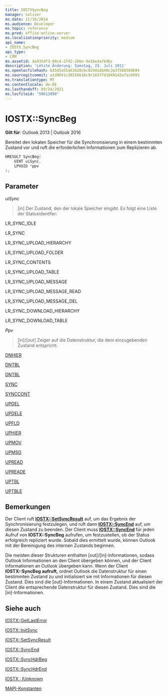 ```yaml
---
title: IOSTXSyncBeg
manager: soliver
ms.date: 11/16/2014
ms.audience: Developer
ms.topic: reference
ms.prod: office-online-server
ms.localizationpriority: medium
api_name:
- IOSTX.SyncBeg
api_type:
- COM
ms.assetid: 4a935df3-98c4-2742-206e-4e16eda7b9bc
description: 'Letzte Änderung: Samstag, 23. Juli 2011'
ms.openlocfilehash: b35d5a55a61620cbc829da2640c3a3f588584b84
ms.sourcegitcommit: a1d9041c20256616c9c183f7d1049142a7ac6991
ms.translationtype: MT
ms.contentlocale: de-DE
ms.lasthandoff: 09/24/2021
ms.locfileid: "59613898"
---
```

# <a name="iostxsyncbeg"></a>IOSTX::SyncBeg

  
  
**Gilt für**: Outlook 2013 | Outlook 2016 
  
Bereitet den lokalen Speicher für die Synchronisierung in einem bestimmten Zustand vor und ruft die erforderlichen Informationen zum Replizieren ab.
  
```cpp
HRESULT SyncBeg( 
    UINT uiSync, 
    LPVOID *ppv 
);
```

## <a name="parameters"></a>Parameter

 _uiSync_
  
>  [in] Der Zustand, den der lokale Speicher eingibt. Es folgt eine Liste der Statusidentifer: 
    
LR_SYNC_IDLE
  
> 
    
LR_SYNC
  
> 
    
LR_SYNC_UPLOAD_HIERARCHY
  
> 
    
LR_SYNC_UPLOAD_FOLDER
  
> 
    
LR_SYNC_CONTENTS
  
> 
    
LR_SYNC_UPLOAD_TABLE
  
> 
    
LR_SYNC_UPLOAD_MESSAGE
  
> 
    
LR_SYNC_UPLOAD_MESSAGE_READ
  
> 
    
LR_SYNC_UPLOAD_MESSAGE_DEL
  
> 
    
LR_SYNC_DOWNLOAD_HIERARCHY
  
> 
    
LR_SYNC_DOWNLOAD_TABLE
  
> 
    
 _Ppv_
  
>  [in]/[out] Zeiger auf die Datenstruktur, die dem einzugebenden Zustand entspricht. 
    
[DNHIER](dnhier.md)
  
> 
    
[DNTBL](dntbl.md)
  
> 
    
[DNTBL](dntbl.md)
  
> 
    
[SYNC](sync.md)
  
> 
    
[SYNCCONT](synccont.md)
  
> 
    
[UPDEL](updel.md)
  
> 
    
[UPDELE](updele.md)
  
> 
    
[UPFLD](upfld.md)
  
> 
    
[UPHIER](uphier.md)
  
> 
    
[UPMOV](upmov.md)
  
> 
    
[UPMSG](upmsg.md)
  
> 
    
[UPREAD](upread.md)
  
> 
    
[UPREADE](upreade.md)
  
> 
    
[UPTBL](uptbl.md)
  
> 
    
[UPTBLE](uptble.md)
  
> 
    
## <a name="remarks"></a>Bemerkungen

Der Client ruft **[IOSTX::SetSyncResult](iostx-setsyncresult.md)** auf, um das Ergebnis der Synchronisierung festzulegen, und ruft dann **[IOSTX::SyncEnd](iostx-syncend.md)** auf, um diesen Zustand zu beenden. Der Client muss **[IOSTX::SyncEnd](iostx-syncend.md)** für jeden Aufruf von **IOSTX::SyncBeg** aufrufen, um festzustellen, ob der Status erfolgreich repliziert wurde. Sobald dies ermittelt wurde, können Outlook mit der Bereinigung des internen Zustands beginnen. 
  
Die meisten dieser Strukturen enthalten [out]/[in]-Informationen, sodass Outlook Informationen an den Client übergeben können, und der Client informationen an Outlook übergeben kann. Wenn der Client **IOSTX::SyncBeg aufruft,** ordnet Outlook die Datenstruktur für einen bestimmten Zustand zu und initialisiert sie mit Informationen für diesen Zustand. Dies sind die [out]-Informationen. In einem Zustand aktualisiert der Client die entsprechende Datenstruktur für diesen Zustand. Dies sind die [in]-Informationen. 
  
## <a name="see-also"></a>Siehe auch



[IOSTX::GetLastError](iostx-getlasterror.md)
  
[IOSTX::InitSync](iostx-initsync.md)
  
[IOSTX::SetSyncResult](iostx-setsyncresult.md)
  
[IOSTX::SyncEnd](iostx-syncend.md)
  
[IOSTX::SyncHdrBeg](iostx-synchdrbeg.md)
  
[IOSTX::SyncHdrEnd](iostx-synchdrend.md)
  
[IOSTX : IUnknown](iostxiunknown.md)


[MAPI-Konstanten](mapi-constants.md)


